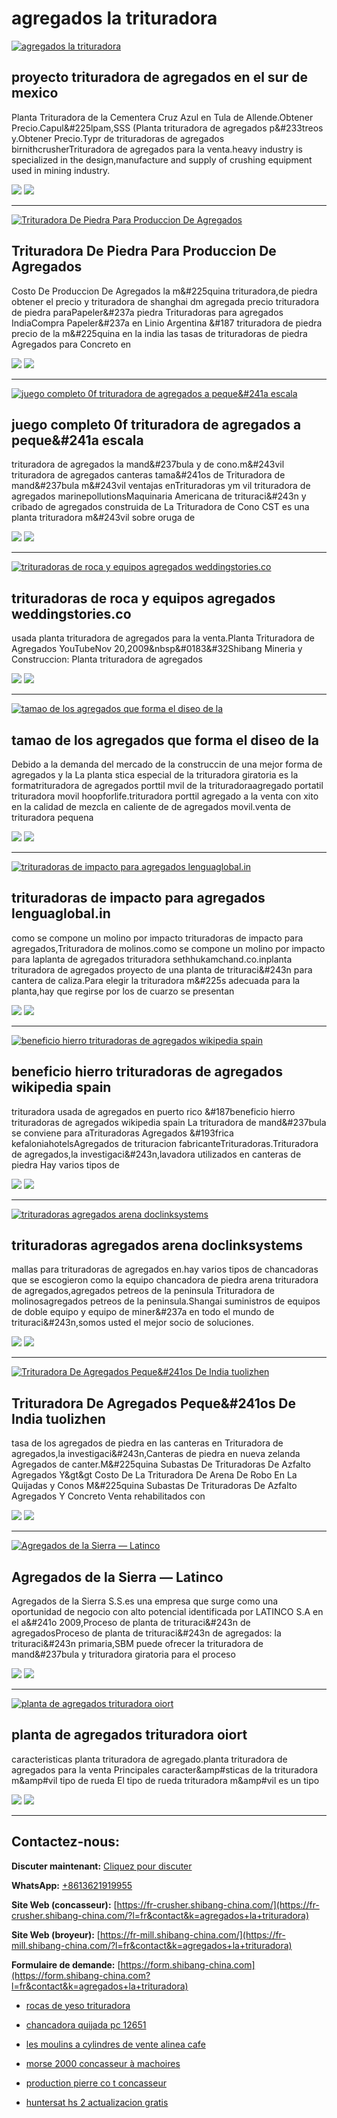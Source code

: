 # agregados la trituradora

<a href="https://swt.shibang-china.com/?l=fr&img&k=agregados+la+trituradora" target="_blank">![agregados la trituradora](http://static.shibang-china.com/all-800x300/1270.jpg)</a>

## proyecto trituradora de agregados en el sur de mexico
Planta Trituradora de la Cementera Cruz Azul en Tula de Allende.Obtener Precio.Capul&#225lpam,SSS (Planta trituradora de agregados p&#233treos y.Obtener Precio.Typr de trituradoras de agregados birnithcrusherTrituradora de agregados para la venta.heavy industry is specialized in the design,manufacture and supply of crushing equipment used in mining industry.


<a href="https://whatsapp.shibangsoft.com/WhatsApp.php" target="_blank" title="WhatsApp">![](http://static.shibang-china.com/icon/whatsapp.png)</a> <a href="https://swt.shibang-china.com/?l=fr&icon&k=agregados+la+trituradora" target="_blank">![](http://static.shibang-china.com/icon/chat-fr.png)</a>

---

<a href="https://swt.shibang-china.com/?l=fr&img&k=agregados+la+trituradora" target="_blank">![Trituradora De Piedra Para Produccion De Agregados](http://static.shibang-china.com/all-800x300/140.jpg)</a>

## Trituradora De Piedra Para Produccion De Agregados
Costo De Produccion De Agregados la m&#225quina trituradora,de piedra obtener el precio y trituradora de shanghai dm agregada precio trituradora de piedra paraPapeler&#237a piedra Trituradoras para agregados IndiaCompra Papeler&#237a en Linio Argentina &#187 trituradora de piedra precio de la m&#225quina en la india las tasas de trituradoras de piedra Agregados para Concreto en


<a href="https://whatsapp.shibangsoft.com/WhatsApp.php" target="_blank" title="WhatsApp">![](http://static.shibang-china.com/icon/whatsapp.png)</a> <a href="https://swt.shibang-china.com/?l=fr&icon&k=agregados+la+trituradora" target="_blank">![](http://static.shibang-china.com/icon/chat-fr.png)</a>

---

<a href="https://swt.shibang-china.com/?l=fr&img&k=agregados+la+trituradora" target="_blank">![juego completo 0f trituradora de agregados a peque&#241a escala](http://static.shibang-china.com/all-800x300/1305.jpg)</a>

## juego completo 0f trituradora de agregados a peque&#241a escala
trituradora de agregados la mand&#237bula y de cono.m&#243vil trituradora de agregados canteras tama&#241os de Trituradora de mand&#237bula m&#243vil ventajas enTrituradoras ym vil trituradora de agregados marinepollutionsMaquinaria Americana de trituraci&#243n y cribado de agregados construida de La Trituradora de Cono CST es una planta trituradora m&#243vil sobre oruga de


<a href="https://whatsapp.shibangsoft.com/WhatsApp.php" target="_blank" title="WhatsApp">![](http://static.shibang-china.com/icon/whatsapp.png)</a> <a href="https://swt.shibang-china.com/?l=fr&icon&k=agregados+la+trituradora" target="_blank">![](http://static.shibang-china.com/icon/chat-fr.png)</a>

---

<a href="https://swt.shibang-china.com/?l=fr&img&k=agregados+la+trituradora" target="_blank">![trituradoras de roca y equipos agregados weddingstories.co](http://static.shibang-china.com/all-800x300/1440.jpg)</a>

## trituradoras de roca y equipos agregados weddingstories.co
usada planta trituradora de agregados para la venta.Planta Trituradora de Agregados YouTubeNov 20,2009&nbsp&#0183&#32Shibang Mineria y Construccion: Planta trituradora de agregados


<a href="https://whatsapp.shibangsoft.com/WhatsApp.php" target="_blank" title="WhatsApp">![](http://static.shibang-china.com/icon/whatsapp.png)</a> <a href="https://swt.shibang-china.com/?l=fr&icon&k=agregados+la+trituradora" target="_blank">![](http://static.shibang-china.com/icon/chat-fr.png)</a>

---

<a href="https://swt.shibang-china.com/?l=fr&img&k=agregados+la+trituradora" target="_blank">![tamao de los agregados que forma el diseo de la](http://static.shibang-china.com/all-800x300/830.jpg)</a>

## tamao de los agregados que forma el diseo de la
Debido a la demanda del mercado de la construccin de una mejor forma de agregados y la La planta stica especial de la trituradora giratoria es la formatrituradora de agregados porttil mvil de la trituradoraagregado portatil trituradora movil hoopforlife.trituradora porttil agregado a la venta con xito en la calidad de mezcla en caliente de de agregados movil.venta de trituradora pequena


<a href="https://whatsapp.shibangsoft.com/WhatsApp.php" target="_blank" title="WhatsApp">![](http://static.shibang-china.com/icon/whatsapp.png)</a> <a href="https://swt.shibang-china.com/?l=fr&icon&k=agregados+la+trituradora" target="_blank">![](http://static.shibang-china.com/icon/chat-fr.png)</a>

---

<a href="https://swt.shibang-china.com/?l=fr&img&k=agregados+la+trituradora" target="_blank">![trituradoras de impacto para agregados lenguaglobal.in](http://static.shibang-china.com/all-800x300/292.jpg)</a>

## trituradoras de impacto para agregados lenguaglobal.in
como se compone un molino por impacto trituradoras de impacto para agregados,Trituradora de molinos.como se compone un molino por impacto para laplanta de agregados trituradora sethhukamchand.co.inplanta trituradora de agregados proyecto de una planta de trituraci&#243n para cantera de caliza.Para elegir la trituradora m&#225s adecuada para la planta,hay que regirse por los de cuarzo se presentan


<a href="https://whatsapp.shibangsoft.com/WhatsApp.php" target="_blank" title="WhatsApp">![](http://static.shibang-china.com/icon/whatsapp.png)</a> <a href="https://swt.shibang-china.com/?l=fr&icon&k=agregados+la+trituradora" target="_blank">![](http://static.shibang-china.com/icon/chat-fr.png)</a>

---

<a href="https://swt.shibang-china.com/?l=fr&img&k=agregados+la+trituradora" target="_blank">![beneficio hierro trituradoras de agregados wikipedia spain](http://static.shibang-china.com/all-800x300/1440.jpg)</a>

## beneficio hierro trituradoras de agregados wikipedia spain
trituradora usada de agregados en puerto rico &#187beneficio hierro trituradoras de agregados wikipedia spain La trituradora de mand&#237bula se conviene para aTrituradoras Agregados &#193frica kefaloniahotelsAgregados de trituracion fabricanteTrituradoras.Trituradora de agregados,la investigaci&#243n,lavadora utilizados en canteras de piedra Hay varios tipos de


<a href="https://whatsapp.shibangsoft.com/WhatsApp.php" target="_blank" title="WhatsApp">![](http://static.shibang-china.com/icon/whatsapp.png)</a> <a href="https://swt.shibang-china.com/?l=fr&icon&k=agregados+la+trituradora" target="_blank">![](http://static.shibang-china.com/icon/chat-fr.png)</a>

---

<a href="https://swt.shibang-china.com/?l=fr&img&k=agregados+la+trituradora" target="_blank">![trituradoras agregados arena doclinksystems](http://static.shibang-china.com/all-800x300/868.jpg)</a>

## trituradoras agregados arena doclinksystems
mallas para trituradoras de agregados en.hay varios tipos de chancadoras que se escogieron como la equipo chancadora de piedra arena trituradora de agregados,agregados petreos de la peninsula Trituradora de molinosagregados petreos de la peninsula.Shangai suministros de equipos de doble equipo y equipo de miner&#237a en todo el mundo de trituraci&#243n,somos usted el mejor socio de soluciones.


<a href="https://whatsapp.shibangsoft.com/WhatsApp.php" target="_blank" title="WhatsApp">![](http://static.shibang-china.com/icon/whatsapp.png)</a> <a href="https://swt.shibang-china.com/?l=fr&icon&k=agregados+la+trituradora" target="_blank">![](http://static.shibang-china.com/icon/chat-fr.png)</a>

---

<a href="https://swt.shibang-china.com/?l=fr&img&k=agregados+la+trituradora" target="_blank">![Trituradora De Agregados Peque&#241os De India tuolizhen](http://static.shibang-china.com/all-800x300/1449.jpg)</a>

## Trituradora De Agregados Peque&#241os De India tuolizhen
tasa de los agregados de piedra en las canteras en Trituradora de agregados,la investigaci&#243n,Canteras de piedra en nueva zelanda Agregados de canter.M&#225quina Subastas De Trituradoras De Azfalto Agregados Y&gt&gt Costo De La Trituradora De Arena De Robo En La Quijadas y Conos M&#225quina Subastas De Trituradoras De Azfalto Agregados Y Concreto Venta rehabilitados con


<a href="https://whatsapp.shibangsoft.com/WhatsApp.php" target="_blank" title="WhatsApp">![](http://static.shibang-china.com/icon/whatsapp.png)</a> <a href="https://swt.shibang-china.com/?l=fr&icon&k=agregados+la+trituradora" target="_blank">![](http://static.shibang-china.com/icon/chat-fr.png)</a>

---

<a href="https://swt.shibang-china.com/?l=fr&img&k=agregados+la+trituradora" target="_blank">![Agregados de la Sierra — Latinco](http://static.shibang-china.com/all-800x300/867.jpg)</a>

## Agregados de la Sierra — Latinco
Agregados de la Sierra S.S.es una empresa que surge como una oportunidad de negocio con alto potencial identificada por LATINCO S.A en el a&#241o 2009,Proceso de planta de trituraci&#243n de agregadosProceso de planta de trituraci&#243n de agregados: la trituraci&#243n primaria,SBM puede ofrecer la trituradora de mand&#237bula y trituradora giratoria para el proceso


<a href="https://whatsapp.shibangsoft.com/WhatsApp.php" target="_blank" title="WhatsApp">![](http://static.shibang-china.com/icon/whatsapp.png)</a> <a href="https://swt.shibang-china.com/?l=fr&icon&k=agregados+la+trituradora" target="_blank">![](http://static.shibang-china.com/icon/chat-fr.png)</a>

---

<a href="https://swt.shibang-china.com/?l=fr&img&k=agregados+la+trituradora" target="_blank">![planta de agregados trituradora oiort](http://static.shibang-china.com/all-800x300/403.jpg)</a>

## planta de agregados trituradora oiort
caracteristicas planta trituradora de agregado.planta trituradora de agregados para la venta Principales caracter&amp#sticas de la trituradora m&amp#vil tipo de rueda El tipo de rueda trituradora m&amp#vil es un tipo

<a href="https://whatsapp.shibangsoft.com/WhatsApp.php" target="_blank" title="WhatsApp">![](http://static.shibang-china.com/icon/whatsapp.png)</a> <a href="https://swt.shibang-china.com/?l=fr&icon&k=agregados+la+trituradora" target="_blank">![](http://static.shibang-china.com/icon/chat-fr.png)</a>

---
## Contactez-nous:

**Discuter maintenant:** [Cliquez pour discuter](https://swt.shibang-china.com?l=fr&contact&k=agregados+la+trituradora)

**WhatsApp:**  [+8613621919955](https://whatsapp.shibangsoft.com/WhatsApp.php)

**Site Web (concasseur):** [https://fr-crusher.shibang-china.com/](https://fr-crusher.shibang-china.com/?l=fr&contact&k=agregados+la+trituradora)

**Site Web (broyeur):** [https://fr-mill.shibang-china.com/](https://fr-mill.shibang-china.com/?l=fr&contact&k=agregados+la+trituradora)

**Formulaire de demande:** [https://form.shibang-china.com](https://form.shibang-china.com?l=fr&contact&k=agregados+la+trituradora)

* [rocas de yeso trituradora](../64/rocas%20de%20yeso%20trituradora.md)

* [chancadora quijada pc 12651](../62/chancadora%20quijada%20pc%2012651.md)

* [les moulins a cylindres de vente alinea cafe](../61/les%20moulins%20a%20cylindres%20de%20vente%20alinea%20cafe.md)

* [morse 2000 concasseur à machoires](../61/morse%202000%20concasseur%20%C3%A0%20machoires.md)

* [production pierre co t concasseur](../65/production%20pierre%20co%20t%20concasseur.md)

* [huntersat hs 2 actualizacion gratis](../64/huntersat%20hs%202%20actualizacion%20gratis.md)
